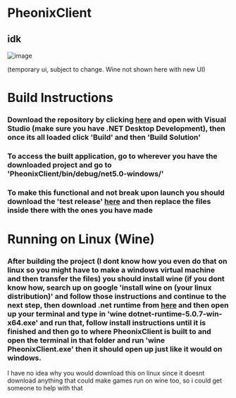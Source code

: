 # PheonixClient
## idk

![image](https://user-images.githubusercontent.com/68202118/136098782-1af6d2b9-d159-4696-a4b6-ed5ab38c9b25.png)


(temporary ui, subject to change. Wine not shown here with new UI)



# Build Instructions

### Download the repository by clicking [here](https://github.com/juaneth/PheonixClient/archive/refs/heads/master.zip) and open with Visual Studio (make sure you have .NET Desktop Development), then once its all loaded click 'Build' and then 'Build Solution'

### To access the built application, go to wherever you have the downloaded project and go to 'PheonixClient/bin/debug/net5.0-windows/'
### To make this functional and not break upon launch you should download the 'test release' [here](https://github.com/juaneth/PheonixClient/releases/download/0.0.0/comclient-x64.zip) and then replace the files inside there with the ones you have made

# Running on Linux (Wine)

### After building the project (I dont know how you even do that on linux so you might have to make a windows virtual machine and then transfer the files) you should install wine (if you dont know how, search up on google 'install wine on (your linux distribution)' and follow those instructions and continue to the next step, then download .net runtime from [here](https://dotnet.microsoft.com/download/dotnet/thank-you/runtime-5.0.7-windows-x64-installer) and then open up your terminal and type in 'wine dotnet-runtime-5.0.7-win-x64.exe' and run that, follow install instructions until it is finished and then go to where PheonixClient is built to and open the terminal in that folder and run 'wine PheonixClient.exe' then it should open up just like it would on windows.

I have no idea why you would download this on linux since it doesnt download anything that could make games run on wine too, so i could get someone to help with that 
